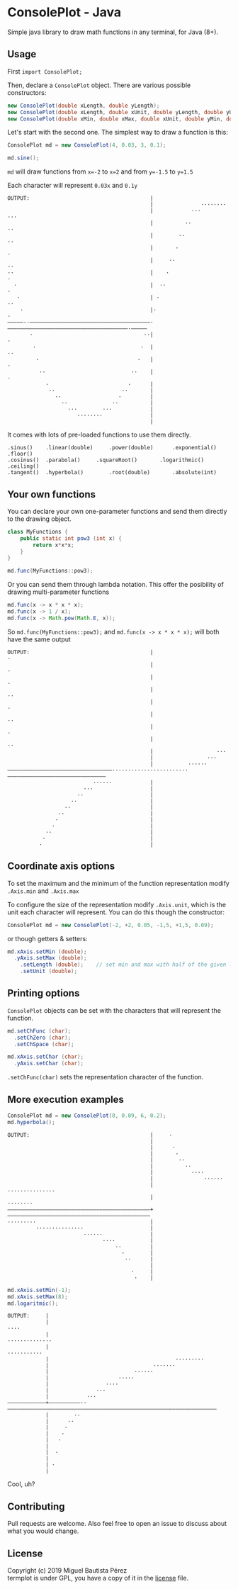 ConsolePlot - Java
===========
Simple java library to draw math functions in any terminal, for Java (8+).

Usage
-----
First `import ConsolePlot;`

Then, declare a `ConsolePlot` object. There are various possible constructors:

```java
new ConsolePlot(double xLength, double yLength);
new ConsolePlot(double xLength, double xUnit, double yLength, double yUnit);
new ConsolePlot(double xMin, double xMax, double xUnit, double yMin, double yMax, double yUnit);
```
Let's start with the second one. The simplest way to draw a function is this:

```java
ConsolePlot md = new ConsolePlot(4, 0.03, 3, 0.1);

md.sine();
```
`md` will draw functions from `x=-2` to `x=2` and from `y=-1.5` to `y=1.5`

Each character will represent `0.03x` and `0.1y`

```
OUTPUT:                                      |
                                             |               ········
                                             |            ···        ···
                                             |          ··              ··
                                             |        ··                  ··
                                             |       ·                      ·
                                             |     ··                        ··
··                                           |    ·                            ·
  ·                                          |  ··                              ·
   ·                                         | ·                                 ··
    ·                                        |·                                    ·
—————··——————————————————————————————————————·——————————————————————————————————————·—————
       ·                                   ··|                                       ·
        ·                                 ·  |                                        ··
         ·                               ·   |                                          ·
          ··                           ··    |                                           ·
            ·                         ·      |
             ··                     ··       |
               ··                  ·         |
                 ··              ··          |
                   ···        ···            |
                      ········               |
                                             |

```

It comes with lots of pre-loaded functions to use them directly.

```
.sinus()	.linear(double)		.power(double)		.exponential()		.floor()
.cosinus()	.parabola()		.squareRoot()		.logarithmic()		.ceiling()
.tangent()	.hyperbola()		.root(double)		.absolute(int)
```

Your own functions
------------------
You can declare your own one-parameter functions and send them directly to the drawing object.

```java
class MyFunctions {
    public static int pow3 (int x) {
        return x*x*x;
    }
}

md.func(MyFunctions::pow3);
```
Or you can send them through lambda notation. This offer the posibility of drawing multi-parameter functions

```java
md.func(x -> x * x * x);
md.func(x -> 1 / x);
md.func(x -> Math.pow(Math.E, x));
```
So `md.func(MyFunctions::pow3);` and `md.func(x -> x * x * x);` will both have the same output

```
OUTPUT:                                      |                                 ·
                                             |                                ·
                                             |                               ·
                                             |                             ··
                                             |                            ·
                                             |                          ··
                                             |                         ·
                                             |                       ··
                                             |                    ···
                                             |                 ···
                                             |           ······
—————————————————————————————————························———————————————————————————————
                           ······            |
                        ···                  |
                      ··                     |
                    ··                       |
                  ··                         |
                ··                           |
               ·                             |
              ·                              |
            ··                               |
           ·                                 |
          ·                                  |
```

Coordinate axis options
-----------------------
To set the maximum and the minimum of the function representation modify `.Axis.min` and `.Axis.max`

To configure the size of the representation modify `.Axis.unit`, which is the unit each character will represent.
You can do this though the constructor:

```java
ConsolePlot md = new ConsolePlot(-2, +2, 0.05, -1,5, +1,5, 0.09);
```
or though getters & setters:

```java
md.xAxis.setMin (double);
  .yAxis.setMax (double);
	.setLength (double);	// set min and max with half of the given length
	.setUnit (double);
```

Printing options
----------------
`ConsolePlot` objects can be set with the characters that will represent the function.

```java
md.setChFunc (char);
  .setChZero (char);
  .setChSpace (char);

md.xAxis.setChar (char);
  .yAxis.setChar (char);
```
`.setChFunc(char)` sets the representation character of the function.

More execution examples
-----------------------
```java
ConsolePlot md = new ConsolePlot(8, 0.09, 6, 0.2);
md.hyperbola();
```
```
OUTPUT:                                      |     ·
                                             |
                                             |      ·
                                             |       ·
                                             |        ··
                                             |          ··
                                             |            ····
                                             |                ······
                                             |                      ···············
                                             |                                     ········
—————————————————————————————————————————————+—————————————————————————————————————————————
·········                                    |
         ···············                     |
                        ······               |
                              ····           |
                                  ··         |
                                    ·        |
                                     ··      |
                                             |
                                       ·     |
                                        ·    |
```
```java
md.xAxis.setMin(-1);
md.xAxis.setMax(8);
md.logaritmic();
```
```
OUTPUT:     |
            |                                                                          ····
            |                                                            ··············
            |                                                 ···········
            |                                        ·········
            |                                 ·······
            |                           ······
            |                      ·····
            |                  ····
            |               ···
            |            ···
————————————+——————————··——————————————————————————————————————————————————————————————————
            |        ··
            |      ··
            |     ·
            |    ·
            |   ·
            |
            |  ·
            |
            | ·
            |
```

Cool, uh?

Contributing
------------
Pull requests are welcome. Also feel free to open an issue to discuss about what you would change.

License
-------
Copyright (c) 2019 Miguel Bautista Pérez  
termplot is under GPL, you have a copy of it in the [license](LICENSE) file.

